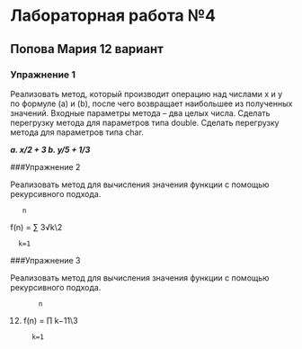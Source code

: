 # Лабораторная работа №4
## Попова Мария 12 вариант
### Упражнение 1

Реализовать метод, который производит операцию над числами x и y по формуле (a) и (b), после
чего возвращает наибольшее из полученных значений. Входные параметры метода – два целых
числа. Сделать перегрузку метода для параметров типа double. Сделать перегрузку метода для
параметров типа char.

***a. x/2 + 3
   b. y/5 + 1/3***
 
 ###Упражнение 2
 
 Реализовать метод для вычисления значения функции с помощью рекурсивного подхода.
      
       n
       
f(n) = ∑   3√k\2

      k=1
      
###Упражнение 3

Реализовать метод для вычисления значения функции с помощью рекурсивного подхода.
         
           n
           
12. f(n) = ∏  k−11\3

          k=1
